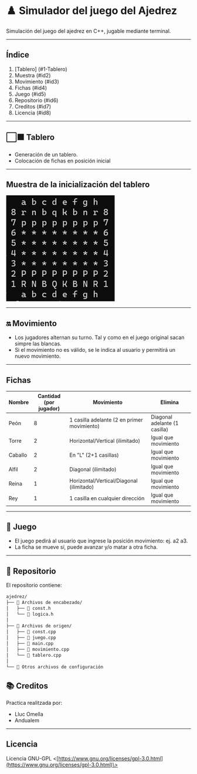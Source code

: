# ♟️ Simulador del juego del Ajedrez
Simulación del juego del ajedrez en C++, jugable mediante terminal.

---

## Índice
1. [Tablero] (#1-Tablero)
2. Muestra (#id2)
3. Movimiento (#id3)
4. Fichas (#id4)
5. Juego (#id5)
6. Repositorio (#id6)
7. Creditos (#id7)
8. Licencia (#id8)

---

## ⬜⬛ Tablero <a name="id1"></a>

- Generación de un tablero.
- Colocación de fichas en posición inicial

---

## Muestra de la inicialización del tablero <a name="id2"></a>
![Muestra de la inicialización del tablero](/tablero.png)

---

## 🔛 Movimiento <a name="id3"></a>

- Los jugadores alternan su turno. Tal y como en el juego original sacan simpre las blancas.
- Si el movimiento no es válido, se le indica al usuario y permitirá un nuevo movimiento.

---

## Fichas <a name="id4"></a>

| Nombre    | Cantidad (por jugador) | Movimiento                  | Elimina                              |
|-----------|------------------------|-----------------------------|--------------------------------------|
| Peón      | 8                      | 1 casilla adelante (2 en primer movimiento) | Diagonal adelante (1 casilla) |
| Torre     | 2                      | Horizontal/Vertical (ilimitado) | Igual que movimiento               |
| Caballo   | 2                      | En "L" (2+1 casillas)       | Igual que movimiento               |
| Alfil     | 2                      | Diagonal (ilimitado)        | Igual que movimiento               |
| Reina     | 1                      | Horizontal/Vertical/Diagonal (ilimitado) | Igual que movimiento    |
| Rey       | 1                      | 1 casilla en cualquier dirección | Igual que movimiento          |


---

## 🏁 Juego <a name="id5"></a>

- El juego pedirá al usuario que ingrese la posición movimiento: ej. a2 a3.
- La ficha se mueve sí, puede avanzar y/o matar a otra ficha.

---

## 📁 Repositorio <a name="id6"></a>

El repositorio contiene:
```text
ajedrez/
├── 📁 Archivos de encabezado/
│   ├── 📄 const.h
│   └── 📄 logica.h
│
├── 📁 Archivos de origen/
│   ├── 📄 const.cpp
│   ├── 📄 juego.cpp
│   ├── 📄 main.cpp
│   ├── 📄 movimiento.cpp
│   └── 📄 tablero.cpp
│
└── 📁 Otros archivos de configuración
```

## 📚 Creditos <a name="id7"></a>

Practica realitzada por:

- Lluc Omella
- Andualem

---

Licencia <a name="id8"></a>
--------

Licencia GNU-GPL <[https://www.gnu.org/licenses/gpl-3.0.html](https://www.gnu.org/licenses/gpl-3.0.html)\>
